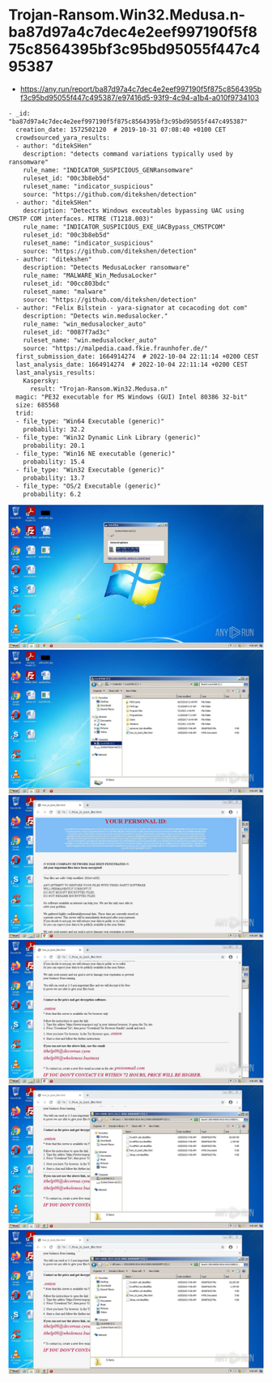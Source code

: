 # Trojan-Ransom.Win32.Medusa.n-ba87d97a4c7dec4e2eef997190f5f875c8564395bf3c95bd95055f447c495387

- https://any.run/report/ba87d97a4c7dec4e2eef997190f5f875c8564395bf3c95bd95055f447c495387/e97416d5-93f9-4c94-a1b4-a010f9734103

```
- _id: "ba87d97a4c7dec4e2eef997190f5f875c8564395bf3c95bd95055f447c495387"
  creation_date: 1572502120  # 2019-10-31 07:08:40 +0100 CET
  crowdsourced_yara_results: 
  - author: "ditekSHen"
    description: "detects command variations typically used by ransomware"
    rule_name: "INDICATOR_SUSPICIOUS_GENRansomware"
    ruleset_id: "00c3b8eb5d"
    ruleset_name: "indicator_suspicious"
    source: "https://github.com/ditekshen/detection"
  - author: "ditekSHen"
    description: "Detects Windows exceutables bypassing UAC using CMSTP COM interfaces. MITRE (T1218.003)"
    rule_name: "INDICATOR_SUSPICIOUS_EXE_UACBypass_CMSTPCOM"
    ruleset_id: "00c3b8eb5d"
    ruleset_name: "indicator_suspicious"
    source: "https://github.com/ditekshen/detection"
  - author: "ditekshen"
    description: "Detects MedusaLocker ransomware"
    rule_name: "MALWARE_Win_MedusaLocker"
    ruleset_id: "00cc803bdc"
    ruleset_name: "malware"
    source: "https://github.com/ditekshen/detection"
  - author: "Felix Bilstein - yara-signator at cocacoding dot com"
    description: "Detects win.medusalocker."
    rule_name: "win_medusalocker_auto"
    ruleset_id: "0087f7ad3c"
    ruleset_name: "win.medusalocker_auto"
    source: "https://malpedia.caad.fkie.fraunhofer.de/"
  first_submission_date: 1664914274  # 2022-10-04 22:11:14 +0200 CEST
  last_analysis_date: 1664914274  # 2022-10-04 22:11:14 +0200 CEST
  last_analysis_results: 
    Kaspersky: 
      result: "Trojan-Ransom.Win32.Medusa.n"
  magic: "PE32 executable for MS Windows (GUI) Intel 80386 32-bit"
  size: 685568
  trid: 
  - file_type: "Win64 Executable (generic)"
    probability: 32.2
  - file_type: "Win32 Dynamic Link Library (generic)"
    probability: 20.1
  - file_type: "Win16 NE executable (generic)"
    probability: 15.4
  - file_type: "Win32 Executable (generic)"
    probability: 13.7
  - file_type: "OS/2 Executable (generic)"
    probability: 6.2
```

![e97416d5-93f9-4c94-a1b4-a010f9734103-1.jpeg](e97416d5-93f9-4c94-a1b4-a010f9734103-1.jpeg)
![e97416d5-93f9-4c94-a1b4-a010f9734103-4.jpeg](e97416d5-93f9-4c94-a1b4-a010f9734103-4.jpeg)
![e97416d5-93f9-4c94-a1b4-a010f9734103-9.jpeg](e97416d5-93f9-4c94-a1b4-a010f9734103-9.jpeg)
![e97416d5-93f9-4c94-a1b4-a010f9734103-10.jpeg](e97416d5-93f9-4c94-a1b4-a010f9734103-10.jpeg)
![e97416d5-93f9-4c94-a1b4-a010f9734103-15.jpeg](e97416d5-93f9-4c94-a1b4-a010f9734103-15.jpeg)
![e97416d5-93f9-4c94-a1b4-a010f9734103-18.jpeg](e97416d5-93f9-4c94-a1b4-a010f9734103-18.jpeg)
